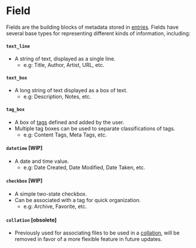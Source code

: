 # Field

Fields are the building blocks of metadata stored in [entries](/doc/Entry.md). Fields have several base types for representing different kinds of information, including:

#### `text_line`
  - A string of text, displayed as a single line.
    - e.g: Title, Author, Artist, URL, etc.
#### `text_box`
  - A long string of text displayed as a box of text.
    - e.g: Description, Notes, etc.
#### `tag_box`
  - A box of [tags](/doc/Tag.md) defined and added by the user.
  - Multiple tag boxes can be used to separate classifications of tags.
    - e.g: Content Tags, Meta Tags, etc.
#### `datetime` [WIP]
  - A date and time value.
    - e.g: Date Created, Date Modified, Date Taken, etc.
#### `checkbox` [WIP]
  - A simple two-state checkbox.
  - Can be associated with a tag for quick organization.
    - e.g: Archive, Favorite, etc.
#### `collation` [obsolete]
  - Previously used for associating files to be used in a [collation](/doc/Macro.md/#create-collage), will be removed in favor of a more flexible feature in future updates.
